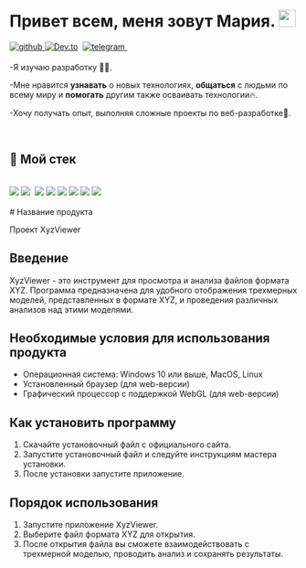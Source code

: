 # Привет всем, меня зовут Мария. <img src="https://docs.google.com/uc?export=download&id=166Ecq6uBl61U14OUlkHOHIBv2ArKoumJ" alt="" width="30">
<a href="https://github.com/228-Maria-228" target="_blank">
<img src=https://img.shields.io/badge/github-%2324292e.svg?&style=for-the-badge&logo=github&logoColor=white alt=github style="margin-bottom: px;" />
<a href="https://discord.com/users/yaofangxing
"><img src="https://img.shields.io/badge/DISCORD-0A0A0A?style=for-the-badge&logo=dev.to&logoColor=white" alt="Dev.to" /></a>&nbsp;
<a href="https://t.me/mashik245_228" target="_blank">
<img src=https://img.shields.io/badge/telegram-%2324292e.svg?&style=for-the-badge&logo=telegram&logoColor=white alt=telegram style="margin-bottom: 5px;" />
</a>&nbsp;
  
<br />

-Я изучаю разработку 🧑‍💻. 

-Мне нравится **узнавать** о новых технологиях, **общаться**  с людьми по всему миру и **помогать** другим также осваивать технологии🔥.

-Хочу получать опыт, выполняя сложные проекты по веб-разработке💟.



<br />

## 💼 Мой стек

<br />
<div>
<img src="https://img.shields.io/badge/-javascript-F7DF1E?&style=for-the-badge&logo=javascript&logoColor=black" />
<img src="https://img.shields.io/badge/-ReactJS-grey?&style=for-the-badge&logo=react&logoColor=61DAFB" />
<img scr="https://img.shields.io/badge/Next-black?style=for-the-badge&logo=next.js&logoColor=white" />
<img src="https://img.shields.io/badge/HTML5-E34F26?style=for-the-badge&logo=html5&logoColor=white" />
<img src="https://img.shields.io/badge/-css3-1572B6?&style=for-the-badge&logo=css3&logoColor=white" />
<img src="https://img.shields.io/badge/-VSCode-007ACC?&style=for-the-badge&logo=visual-studio-code&logoColor=white" />

<img src="https://img.shields.io/badge/github-%23121011.svg?style=for-the-badge&logo=github&logoColor=white" />
<img src="https://img.shields.io/badge/Canva-%2300C4CC.svg?style=for-the-badge&logo=Canva&logoColor=white" />
<img src="https://img.shields.io/badge/figma-%23F24E1E.svg?style=for-the-badge&logo=figma&logoColor=white" />
  </div>

<br />
 # Название продукта

Проект XyzViewer

## Введение

XyzViewer - это инструмент для просмотра и анализа файлов формата XYZ. Программа предназначена для удобного отображения трехмерных моделей, представленных в формате XYZ, и проведения различных анализов над этими моделями.

## Необходимые условия для использования продукта

- Операционная система: Windows 10 или выше, MacOS, Linux
- Установленный браузер (для web-версии)
- Графический процессор с поддержкой WebGL (для web-версии)

## Как установить программу

1. Скачайте установочный файл с официального сайта.
2. Запустите установочный файл и следуйте инструкциям мастера установки.
3. После установки запустите приложение.

## Порядок использования

1. Запустите приложение XyzViewer.
2. Выберите файл формата XYZ для открытия.
3. После открытия файла вы сможете взаимодействовать с трехмерной моделью, проводить анализ и сохранять результаты.


  
